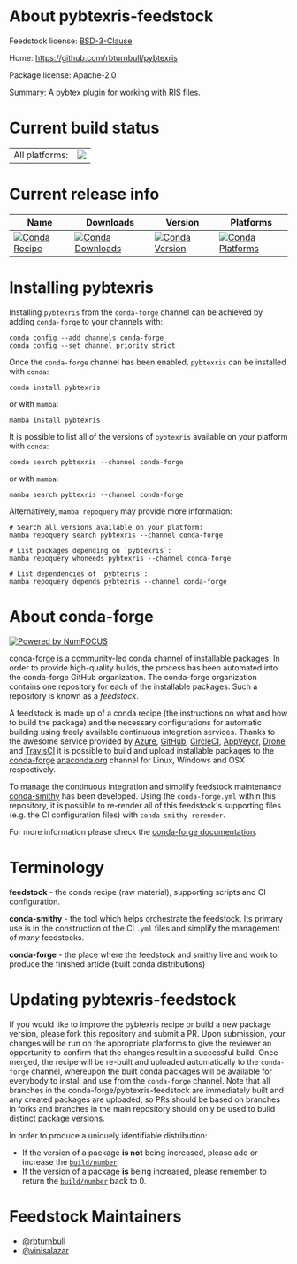 About pybtexris-feedstock
=========================

Feedstock license: [BSD-3-Clause](https://github.com/conda-forge/pybtexris-feedstock/blob/main/LICENSE.txt)

Home: https://github.com/rbturnbull/pybtexris

Package license: Apache-2.0

Summary: A pybtex plugin for working with RIS files.

Current build status
====================


<table><tr><td>All platforms:</td>
    <td>
      <a href="https://dev.azure.com/conda-forge/feedstock-builds/_build/latest?definitionId=19822&branchName=main">
        <img src="https://dev.azure.com/conda-forge/feedstock-builds/_apis/build/status/pybtexris-feedstock?branchName=main">
      </a>
    </td>
  </tr>
</table>

Current release info
====================

| Name | Downloads | Version | Platforms |
| --- | --- | --- | --- |
| [![Conda Recipe](https://img.shields.io/badge/recipe-pybtexris-green.svg)](https://anaconda.org/conda-forge/pybtexris) | [![Conda Downloads](https://img.shields.io/conda/dn/conda-forge/pybtexris.svg)](https://anaconda.org/conda-forge/pybtexris) | [![Conda Version](https://img.shields.io/conda/vn/conda-forge/pybtexris.svg)](https://anaconda.org/conda-forge/pybtexris) | [![Conda Platforms](https://img.shields.io/conda/pn/conda-forge/pybtexris.svg)](https://anaconda.org/conda-forge/pybtexris) |

Installing pybtexris
====================

Installing `pybtexris` from the `conda-forge` channel can be achieved by adding `conda-forge` to your channels with:

```
conda config --add channels conda-forge
conda config --set channel_priority strict
```

Once the `conda-forge` channel has been enabled, `pybtexris` can be installed with `conda`:

```
conda install pybtexris
```

or with `mamba`:

```
mamba install pybtexris
```

It is possible to list all of the versions of `pybtexris` available on your platform with `conda`:

```
conda search pybtexris --channel conda-forge
```

or with `mamba`:

```
mamba search pybtexris --channel conda-forge
```

Alternatively, `mamba repoquery` may provide more information:

```
# Search all versions available on your platform:
mamba repoquery search pybtexris --channel conda-forge

# List packages depending on `pybtexris`:
mamba repoquery whoneeds pybtexris --channel conda-forge

# List dependencies of `pybtexris`:
mamba repoquery depends pybtexris --channel conda-forge
```


About conda-forge
=================

[![Powered by
NumFOCUS](https://img.shields.io/badge/powered%20by-NumFOCUS-orange.svg?style=flat&colorA=E1523D&colorB=007D8A)](https://numfocus.org)

conda-forge is a community-led conda channel of installable packages.
In order to provide high-quality builds, the process has been automated into the
conda-forge GitHub organization. The conda-forge organization contains one repository
for each of the installable packages. Such a repository is known as a *feedstock*.

A feedstock is made up of a conda recipe (the instructions on what and how to build
the package) and the necessary configurations for automatic building using freely
available continuous integration services. Thanks to the awesome service provided by
[Azure](https://azure.microsoft.com/en-us/services/devops/), [GitHub](https://github.com/),
[CircleCI](https://circleci.com/), [AppVeyor](https://www.appveyor.com/),
[Drone](https://cloud.drone.io/welcome), and [TravisCI](https://travis-ci.com/)
it is possible to build and upload installable packages to the
[conda-forge](https://anaconda.org/conda-forge) [anaconda.org](https://anaconda.org/)
channel for Linux, Windows and OSX respectively.

To manage the continuous integration and simplify feedstock maintenance
[conda-smithy](https://github.com/conda-forge/conda-smithy) has been developed.
Using the ``conda-forge.yml`` within this repository, it is possible to re-render all of
this feedstock's supporting files (e.g. the CI configuration files) with ``conda smithy rerender``.

For more information please check the [conda-forge documentation](https://conda-forge.org/docs/).

Terminology
===========

**feedstock** - the conda recipe (raw material), supporting scripts and CI configuration.

**conda-smithy** - the tool which helps orchestrate the feedstock.
                   Its primary use is in the construction of the CI ``.yml`` files
                   and simplify the management of *many* feedstocks.

**conda-forge** - the place where the feedstock and smithy live and work to
                  produce the finished article (built conda distributions)


Updating pybtexris-feedstock
============================

If you would like to improve the pybtexris recipe or build a new
package version, please fork this repository and submit a PR. Upon submission,
your changes will be run on the appropriate platforms to give the reviewer an
opportunity to confirm that the changes result in a successful build. Once
merged, the recipe will be re-built and uploaded automatically to the
`conda-forge` channel, whereupon the built conda packages will be available for
everybody to install and use from the `conda-forge` channel.
Note that all branches in the conda-forge/pybtexris-feedstock are
immediately built and any created packages are uploaded, so PRs should be based
on branches in forks and branches in the main repository should only be used to
build distinct package versions.

In order to produce a uniquely identifiable distribution:
 * If the version of a package **is not** being increased, please add or increase
   the [``build/number``](https://docs.conda.io/projects/conda-build/en/latest/resources/define-metadata.html#build-number-and-string).
 * If the version of a package **is** being increased, please remember to return
   the [``build/number``](https://docs.conda.io/projects/conda-build/en/latest/resources/define-metadata.html#build-number-and-string)
   back to 0.

Feedstock Maintainers
=====================

* [@rbturnbull](https://github.com/rbturnbull/)
* [@vinisalazar](https://github.com/vinisalazar/)

